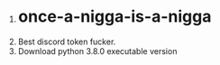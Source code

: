 1. # once-a-nigga-is-a-nigga
2. Best discord token fucker.
3. Download python 3.8.0 executable version
